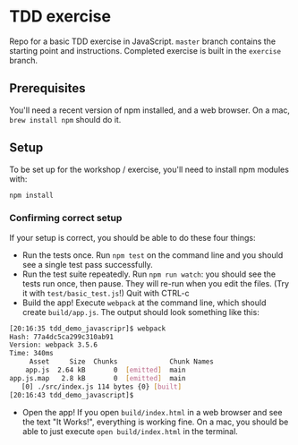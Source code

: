 # TDD exercise

Repo for a basic TDD exercise in JavaScript.  `master` branch contains the
starting point and instructions.  Completed exercise is built in the 
`exercise` branch.

## Prerequisites

You'll need a recent version of npm installed, and a web browser.  On a mac, `brew install npm` should do it. 

## Setup

To be set up for the workshop / exercise, you'll need to install npm modules with:

```bash
npm install
```

### Confirming correct setup

If your setup is correct, you should be able to do these four things:

* Run the tests once. Run `npm test` on the command line and you should see a single test pass successfully.
* Run the test suite repeatedly. Run `npm run watch`: you should see the tests run once, then pause.  They will re-run when you edit the files.  (Try it with `test/basic_test.js`!)  Quit with CTRL-c
* Build the app!  Execute `webpack` at the command line, which should create `build/app.js`.  The output should look something like this:
```bash
[20:16:35 tdd_demo_javascripr]$ webpack
Hash: 77a4dc5ca299c310ab91
Version: webpack 3.5.6
Time: 340ms
     Asset     Size  Chunks             Chunk Names
    app.js  2.64 kB       0  [emitted]  main
app.js.map   2.8 kB       0  [emitted]  main
   [0] ./src/index.js 114 bytes {0} [built]
[20:16:43 tdd_demo_javascript]$
```

* Open the app! If you open `build/index.html` in a web browser and see the text "It Works!", everything is working fine.  On a mac, you should be able to just execute `open build/index.html` in the terminal.
